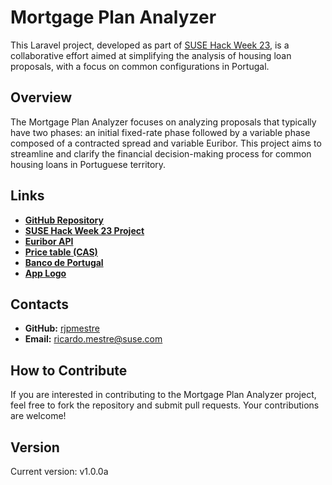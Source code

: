 # Mortgage Plan Analyzer

This Laravel project, developed as part of [SUSE Hack Week 23](https://hackweek.opensuse.org/23/projects/mortgage-plan-analyzer), is a collaborative effort aimed at simplifying the analysis of housing loan proposals, with a focus on common configurations in Portugal.

## Overview

The Mortgage Plan Analyzer focuses on analyzing proposals that typically have two phases: an initial fixed-rate phase followed by a variable phase composed of a contracted spread and variable Euribor. This project aims to streamline and clarify the financial decision-making process for common housing loans in Portuguese territory.

## Links
- **[GitHub Repository](https://github.com/rjpmestre/Mortgage-Plan-Analyzer)**
- **[SUSE Hack Week 23 Project](https://hackweek.opensuse.org/23/projects/mortgage-plan-analyzer)**
- **[Euribor API](https://rapidapi.com/lrdavocado-O3qmwiGJQwR/api/euribor/)**
- **[Price table (CAS)](https://pt.wikipedia.org/wiki/Tabela_Price)**
- **[Banco de Portugal](https://clientebancario.bportugal.pt/credito-habitacao)**
- **[App Logo](https://app.logo.com/)**

## Contacts
- **GitHub:** [rjpmestre](https://github.com/rjpmestre)
- **Email:** [ricardo.mestre@suse.com](mailto:ricardo.mestre@suse.com)

## How to Contribute

If you are interested in contributing to the Mortgage Plan Analyzer project, feel free to fork the repository and submit pull requests. Your contributions are welcome!

## Version

Current version: v1.0.0a
